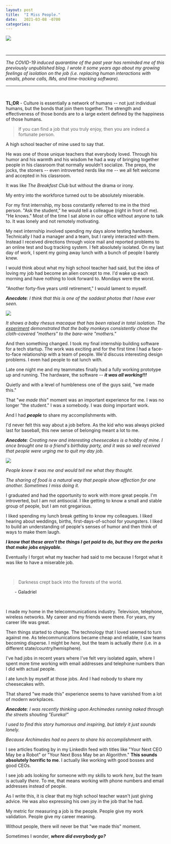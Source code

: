 ```yaml
---
layout: post
title:  "I Miss People."
date:   2021-03-08 -0700
categories:
---
```

![](/career/images/InTheGrotto.jpeg)


<br>

----

*The COVID-19 induced quarantine of the past year has reminded me of this previously unpublished blog. I wrote it some years ago about my growing feelings of isolation on the job (i.e. replacing human interactions with emails, phone calls, IMs, and time-tracking software).*

----

<br>

**TL;DR** - Culture is essentially a network of humans -- not just individual humans, but the bonds that join them together. The strength and effectiveness of those bonds are to a large extent defined by the happiness of those humans.


> If you can find a job that you truly enjoy, then you are indeed a fortunate person.


A high school teacher of mine used to say that.


He was one of those unique teachers that everybody loved. Through his humor and his warmth and his wisdom he had a way of bringing together people in his classroom that normally wouldn’t socialize. The preps, the jocks, the stoners -- even introverted nerds like me -- we all felt welcome and accepted in his classroom.

It was like *The Breakfast Club* but without the drama or irony.

My entry into the workforce turned out to be absolutely miserable.

For my first internship, my boss constantly referred to me in the third person. "Ask the student," he would tell a colleague (right in front of me). "He knows." Most of the time I sat alone in our office without anyone to talk to. It was lonely and not remotely motivating.

My next internship involved spending my days alone testing hardware. Technically I had a manager and a team, but I rarely interacted with them. Instead I received directions through voice mail and reported problems to an online test and bug tracking system. I felt absolutely isolated. On my last day of work, I spent my going away lunch with a bunch of people I barely knew.

I would think about what my high school teacher had said, but the idea of loving my job had become an alien concept to me. I'd wake up each morning and have nothing to look forward to. Mondays were the worst.

"Another forty-five years until retirement," I would lament to myself.

***Anecdote**: I think that this is one of the saddest photos that I have ever seen.*

![](/career/images/MonkeyIsolation.jpeg)

*It shows a baby rhesus macaque that has been raised in total isolation. The [experiment](https://en.wikipedia.org/wiki/Harry_Harlow#Partial_and_total_isolation_of_infant_monkeys) demonstrated that the baby monkeys consistently chose the cloth-covered "mothers" to the bare-wire "mothers."*

And then something changed. I took my final internship building software for a tech startup. The work was exciting and for the first time I had a face-to-face relationship with a team of people. We'd discuss interesting design problems. I even had people to eat lunch with.

Late one night me and my teammates finally had a fully working prototype up and running. The hardware, the software -- ***it was all working!!!***


Quietly and with a level of humbleness one of the guys said, "we made this."

That "*we made this*" moment was an important experience for me. I was no longer "the student." I was a somebody. I was doing important work.

And I had ***people*** to share my accomplishments with.

I'd never felt this way about a job before. As the kid who was always picked last for baseball, this new sense of belonging meant a lot to me.

***Anecdote**: Creating new and interesting cheesecakes is a hobby of mine. I once brought one to a friend's birthday party, and it was so well received that people were urging me to quit my day job.*

![](/career/images/AppleButterCheesecake.jpeg)

*People knew it was me and would tell me what they thought.*

*The sharing of food is a natural way that people show affection for one another. Sometimes I miss doing it.*

I graduated and had the opportunity to work with more great people. I'm introverted, but I am not antisocial. I like getting to know a small and stable group of people, but I am not gregarious.

I liked spending my lunch break getting to know my colleagues. I liked hearing about weddings, births, first-days-of-school for youngsters. I liked to build an understanding of people's senses of humor and then think of ways to make them laugh.

***I know that these aren't the things I get paid to do, but they are the perks that make jobs enjoyable.***


Eventually I forgot what my teacher had said to me because I forgot what it was like to have a miserable job.

<br>

> Darkness crept back into the forests of the world.

&emsp;&emsp;- Galadriel

<br>

I made my home in the telecommunications industry. Television, telephone, wireless networks. My career and my friends were there. For years, my career life was great.

Then things started to change. The technology that I loved seemed to turn against me. As telecommunications became cheap and reliable, I saw teams becoming disperse. I might be *here*, but the team is actually *there* (i.e. in a different state/country/hemisphere).

I've had jobs in recent years where I've felt very isolated again, where I spent more time working with email addresses and telephone numbers than I did with actual people.

I ate lunch by myself at those jobs. And I had nobody to share my cheesecakes with.

That shared "we made this" experience seems to have vanished from a lot of modern workplaces.

***Anecdote**: I was recently thinking upon Archimedes running naked through the streets shouting "Eureka!"*

*I used to find this story humorous and inspiring, but lately it just sounds lonely.*

*Because Archimedes had no peers to share his accomplishment with.*


I see articles floating by in my LinkedIn feed with titles like "Your Next CEO May be a Robot" or "Your Next Boss May be an Algorithm."  **This sounds absolutely horrific to me**. I actually like working with good bosses and good CEOs.

I see job ads looking for someone with my skills to work *here*, but the team is actually *there*. To me, that means working with phone numbers and email addresses instead of people.


As I write this, it is clear that my high school teacher wasn't just giving advice. He was also expressing his own joy in the job that he had.

My metric for measuring a job is the people. People give my work validation. People give my career meaning.

Without people, there will never be that "we made this" moment.

Sometimes I wonder, ***where did everybody go?***